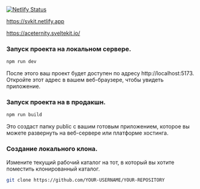 [![Netlify Status](https://api.netlify.com/api/v1/badges/623cdf0f-62b7-46cd-885a-6ed190844bca/deploy-status)](https://app.netlify.com/sites/svkit/deploys)

https://svkit.netlify.app

https://aceternity.sveltekit.io/

### Запуск проекта на локальном сервере.

```bash
npm run dev
```
После этого ваш проект будет доступен по адресу http://localhost:5173. Откройте этот адрес в вашем веб-браузере, чтобы увидеть приложение.

### Запуск проекта на в продакшн.

```bash
npm run build
```
Это создаст папку public с вашим готовым приложением, которое вы можете развернуть на веб-сервере или платформе хостинга.

### Cоздание локального клона.

Измените текущий рабочий каталог на тот, в который вы хотите поместить клонированный каталог.

```bash
git clone https://github.com/YOUR-USERNAME/YOUR-REPOSITORY
```
